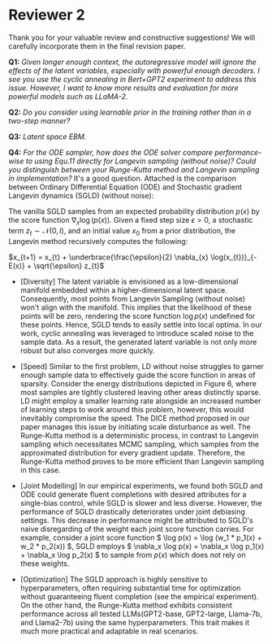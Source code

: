 # Reviewer 2
Thank you for your valuable review and constructive suggestions! We will carefully incorporate them in the final revision paper.

**Q1:** *Given longer enough context, the autoregressive model will ignore the effects of the latent variables, especially with powerful enough decoders. I see you use the cyclic annealing in Bert+GPT2 experiment to address this issue. However, I want to know more results and evaluation for more powerful models such as LLaMA-2.*

**Q2:** *Do you consider using learnable prior in the training rather than in a two-step manner?*

**Q3:** *Latent space EBM.*

**Q4:** *For the ODE sampler, how does the ODE solver compare performance-wise to using Equ.11 directly for Langevin sampling (without noise)? Could you distinguish between your Runge-Kutta method and Langevin sampling in implementation?*
It's a good question. Attached is the comparison between Ordinary Differential Equation (ODE) and Stochastic gradient Langevin dynamics (SGLD) (without noise): 

The vanilla SGLD samples from an expected probability distribution $p(x)$ by the score function $\nabla_{x} \log(p(x))$. Given a fixed step size $\epsilon > 0$, a stochastic term $z_{t} \sim \mathcal{N}(0, I)$, and an initial value $x_0$ from a prior distribution, the Langevin method recursively computes the following:

$x_{t+1} = x_{t} + \underbrace{\frac{\epsilon}{2} \nabla_{x} \log(x_{t})}_{-E(x)} + \sqrt{\epsilon} z_{t}$

- [Diversity] The latent variable is envisioned as a low-dimensional manifold embedded within a higher-dimensional latent space. Consequently, most points from Langevin Sampling (without noise) won't align with the manifold. This implies that the likelihood of these points will be zero, rendering the score function $\log p(x)$ undefined for these points. Hence, SGLD tends to easily settle into local optima. In our work, cyclic annealing was leveraged to introduce scaled noise to the sample data. As a result, the generated latent variable is not only more robust but also converges more quickly.

- [Speed] Similar to the first problem, LD without noise struggles to garner enough sample data to effectively guide the score function in areas of sparsity. Consider the energy distributions depicted in Figure 6, where most samples are tightly clustered leaving other areas distinctly sparse. LD might employ a smaller learning rate alongside an increased number of learning steps to work around this problem, however, this would inevitably compromise the speed. The DICE method proposed in our paper manages this issue by initiating scale disturbance as well. The Runge-Kutta method is a deterministic process, in contrast to Langevin sampling which necessitates MCMC sampling, which samples from the approximated distribution for every gradient update. Therefore, the Runge-Kutta method proves to be more efficient than Langevin sampling in this case.

- [Joint Modelling] In our empirical experiments, we found both SGLD and ODE could generate fluent completions with desired attributes for a single-bias control, while SGLD is slower and less diverse. However, the performance of SGLD drastically deteriorates under joint debiasing settings. This decrease in performance might be attributed to SGLD's naive disregarding of the weight each joint score function carries. For example, consider a joint score function $ \log p(x) = \log (w_1 * p_1(x) + w_2 * p_2(x)) $, SGLD employs $ \nabla_x \log p(x) = \nabla_x \log p_1(x) + \nabla_x \log p_2(x) $ to sample from $p(x)$ which does not rely on these weights. 

- [Optimization] The SGLD approach is highly sensitive to hyperparameters, often requiring substantial time for optimization without guaranteeing fluent completion (see the empirical experiment). On the other hand, the Runge-Kutta method exhibits consistent performance across all tested LLMs(GPT2-base, GPT2-large, Llama-7b, and Llama2-7b) using the same hyperparameters. This trait makes it much more practical and adaptable in real scenarios.
